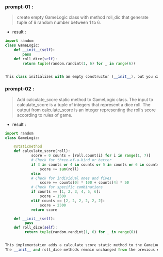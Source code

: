 ### prompt-01 : 
> create empty  GameLogic class  with method roll_dic that generate tuple of 6 random number between 1 to 6. 

- result : 
```python
import random 
class GameLogic:
    def __init__(self):
        pass 
    def roll_dice(self):
        return tuple(random.randint(1, 6) for _ in range(6))


This class initializes with an empty constructor (__init__), but you can add any necessary attributes or methods to it as your game develops. The roll_dice method uses Pythons built-in random module to generate a tuple of 6 random integers between 1 and 6 using a list comprehension and the randint function.


```

### prompt-02 :
> Add calculate_score static method to GameLogic class.
The input to calculate_score is a tuple of integers that represent a dice roll.
The output from calculate_score is an integer representing the roll’s score according to rules of game.

- result : 
```python 
import random 
class GameLogic: 

    @staticmethod 
    def calculate_score(roll):
            score = 0 counts = [roll.count(i) for i in range(1, 7)]
            # Check for three-of-a-kind or better
            if 3 in counts or 4 in counts or 5 in counts or 6 in counts:
                score += sum(roll)
            else:
            # Check for individual ones and fives
                score += counts[0] * 100 + counts[4] * 50
            # Check for specific combinations
            if counts == [1, 2, 3, 4, 5, 6]:
                score = 1500 
            elif counts == [2, 2, 2, 2, 2, 2]:
                score = 2500
            return score

    def __init__(self):
         pass 
    def roll_dice(self):
         return tuple(random.randint(1, 6) for _ in range(6)) 


This implementation adds a calculate_score static method to the GameLogic class. The method takes in a tuple roll that represents a dice roll and computes the score according to the rules of the game. The logic of the calculate_score method is based on common scoring rules for the dice game called "Farkle."
The __init__ and roll_dice methods remain unchanged from the previous example.

```
